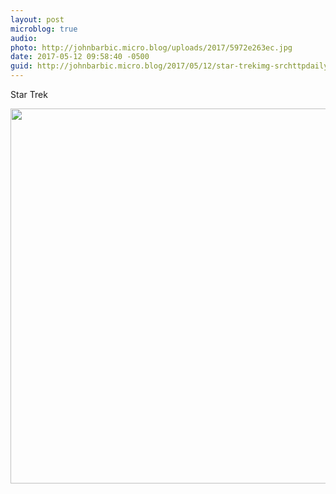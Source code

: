 ```yaml
---
layout: post
microblog: true
audio: 
photo: http://johnbarbic.micro.blog/uploads/2017/5972e263ec.jpg
date: 2017-05-12 09:58:40 -0500
guid: http://johnbarbic.micro.blog/2017/05/12/star-trekimg-srchttpdailymicrobloguploadseecjpg.html
---
```

Star Trek

<img src="http://johnbarbic.micro.blog/uploads/2017/5972e263ec.jpg" width="600" height="600" style="height: auto" />
